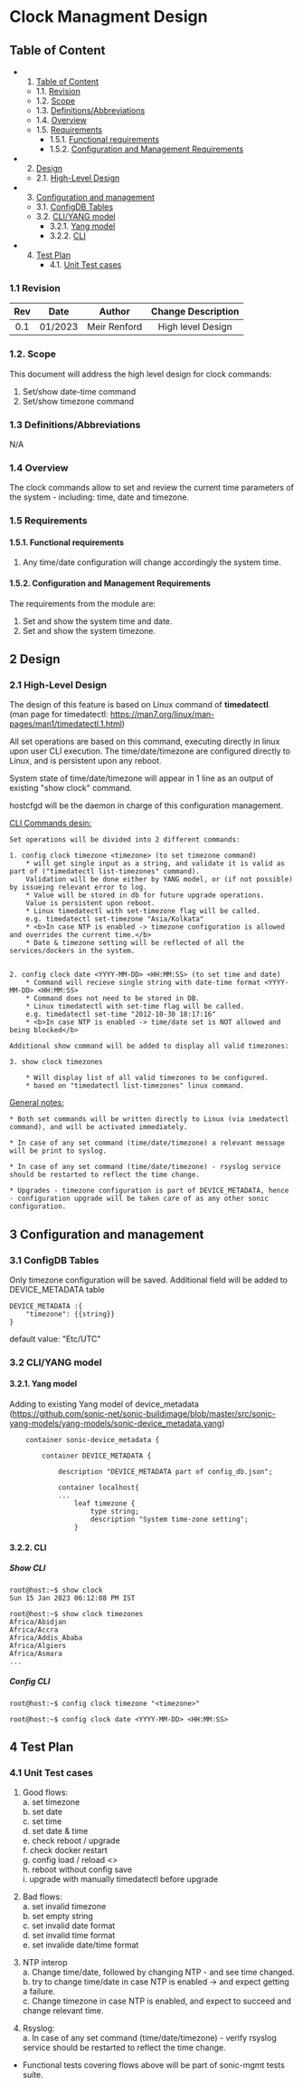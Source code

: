 # Clock Managment Design #

## Table of Content 


* 1. [Table of Content](#TableofContent)
	* 1.1. [Revision](#Revision)
	* 1.2. [Scope](#Scope)
	* 1.3. [Definitions/Abbreviations](#DefinitionsAbbreviations)
	* 1.4. [Overview](#Overview)
	* 1.5. [Requirements](#Requirements)
		* 1.5.1. [Functional requirements](#FunctionalRequirements)
		* 1.5.2. [Configuration and Management Requirements](#ConfigurationManagementRequirements) 
* 2. [Design](#Design)
	* 2.1. [High-Level Design](#High-LevelDesign)
* 3. [Configuration and management](#Configurationandmanagement)
	* 3.1. [ConfigDB Tables](#ConfigDBTables)
	* 3.2. [CLI/YANG model](#CLIYANGmodel)
		* 3.2.1. [Yang model](#Yangmodel)
		* 3.2.2. [CLI](#Climodel)
* 4. [Test Plan](#TestPlan)
		* 4.1. [Unit Test cases](#UnitTestcases)


### 1.1 <a name='Revision'></a>Revision

|  Rev  |  Date   |      Author      | Change Description |
| :---: | :-----: | :--------------: | :----------------: |
|  0.1  | 01/2023 |   Meir Renford   | High level Design  |

###  1.2. <a name='Scope'></a>Scope

This document will address the high level design for clock commands:
1.	Set/show date-time command
2.	Set/show timezone command


### 1.3 <a name='DefinitionsAbbreviations'></a>Definitions/Abbreviations 

N/A

### 1.4 Overview 

The clock commands allow to set and review the current time parameters of the system - including: time, date and timezone. 

### 1.5 Requirements
####  1.5.1. <a name='FunctionalRequirements'></a>Functional requirements

1. Any time/date configuration will change accordingly the system time. 

####  1.5.2. <a name='ConfigurationManagementRequirements'></a>Configuration and Management Requirements
The requirements from the module are: 
1.	Set and show the system time and date.
2.	Set and show the system timezone.


##  2 <a name='Design'></a>Design

###  2.1 <a name='High-LevelDesign'></a>High-Level Design

The design of this feature is based on Linux command of <b>timedatectl</b>.<BR>
(man page for timedatectl: https://man7.org/linux/man-pages/man1/timedatectl.1.html)

All set operations are based on this command, executing directly in linux upon user CLI execution.
The time/date/timezone are configured directly to Linux, and is persistent upon any reboot.

System state of time/date/timezone will appear in 1 line as an output of existing "show clock" command.

hostcfgd will be the daemon in charge of this configuration management.

<u>CLI Commands desin:</u><br>

	Set operations will be divided into 2 different commands:

	1. config clock timezone <timezone> (to set timezone command)
		* will get single input as a string, and validate it is valid as part of ("timedatectl list-timezones" command).
		Validation will be done either by YANG model, or (if not possible) by issueing relevant error to log.
		* Value will be stored in db for future upgrade operations.
		Value is persistent upon reboot.
		* Linux timedatectl with set-timezone flag will be called.
		e.g. timedatectl set-timezone "Asia/Kolkata"
		* <b>In case NTP is enabled -> timezone configuration is allowed and overrides the current time.</b>
		* Date & timezone setting will be reflected of all the services/dockers in the system.


	2. config clock date <YYYY-MM-DD> <HH:MM:SS> (to set time and date)
		* Command will recieve single string with date-time format <YYYY-MM-DD> <HH:MM:SS>
		* Command does not need to be stored in DB.
		* Linux timedatectl with set-time flag will be called.
		e.g. timedatectl set-time "2012-10-30 18:17:16"
		* <b>In case NTP is enabled -> time/date set is NOT allowed and being blocked</b>

	Additional show command will be added to display all valid timezones:

	3. show clock timezones

		* Will display list of all valid timezones to be configured.
		* based on "timedatectl list-timezones" linux command.


<u>General notes:</u><br>

	* Both set commands will be written directly to Linux (via imedatectl command), and will be activated immediately.

	* In case of any set command (time/date/timezone) a relevant message will be print to syslog.

	* In case of any set command (time/date/timezone) - rsyslog service should be restarted to reflect the time change.

	* Upgrades - timezone configuration is part of DEVICE_METADATA, hence - configuration upgrade will be taken care of as any other sonic configuration.


##  3 <a name='Configurationandmanagement'></a>Configuration and management

###  3.1 <a name='ConfigDBTables'></a>ConfigDB Tables

Only timezone configuration will be saved.
Additional field will be added to DEVICE_METADATA table

```
DEVICE_METADATA :{
    "timezone": {{string}}
}
```

default value: "Etc/UTC"


###  3.2 <a name='CLIYANGmodel'></a>CLI/YANG model

####  3.2.1. <a name='Yangmodel'></a>Yang model


Adding to existing Yang model of device_metadata (https://github.com/sonic-net/sonic-buildimage/blob/master/src/sonic-yang-models/yang-models/sonic-device_metadata.yang)

```
    container sonic-device_metadata {

        container DEVICE_METADATA {

            description "DEVICE_METADATA part of config_db.json";

            container localhost{
			...
				leaf timezone {
					type string;
					description "System time-zone setting";
				}
```

####  3.2.2. <a name='Climodel'></a>CLI

##### Show CLI

```
root@host:~$ show clock 
Sun 15 Jan 2023 06:12:08 PM IST

```

```
root@host:~$ show clock timezones
Africa/Abidjan
Africa/Accra
Africa/Addis_Ababa
Africa/Algiers
Africa/Asmara
...

```

##### Config CLI

```
root@host:~$ config clock timezone "<timezone>"

```

```
root@host:~$ config clock date <YYYY-MM-DD> <HH:MM:SS>

```


##  4 <a name='TestPlan'></a>Test Plan

###  4.1 <a name='UnitTestcases'></a>Unit Test cases

1. Good flows:<br>
	a. set timezone<br>
	b. set date<br>
	c. set time<br>
	d. set date & time<br>
	e. check reboot / upgrade<br>
	f. check docker restart<br>
	g. config load / reload <> <br>
	h. reboot without config save<br>
	i. upgrade with manually timedatectl before upgrade<br>
	

2. Bad flows:<br>
	a. set invalid timezone<br>
	b. set empty string<br>
	c. set invalid date format<br>
	d. set invalid time format<br>
	e. set invalide date/time format<br>

3. NTP interop<br>
	a. Change time/date, followed by changing NTP - and see time changed.<br>
	b. try to change time/date in case NTP is enabled -> and expect getting a failure.<br>
	c. Change timezone in case NTP is enabled, and expect to succeed and change relevant time.<br>

4. Rsyslog:<br>
	a. In case of any set command (time/date/timezone) - verify rsyslog service should be restarted to reflect the time change.

* Functional tests covering flows above will be part of sonic-mgmt tests suite.
